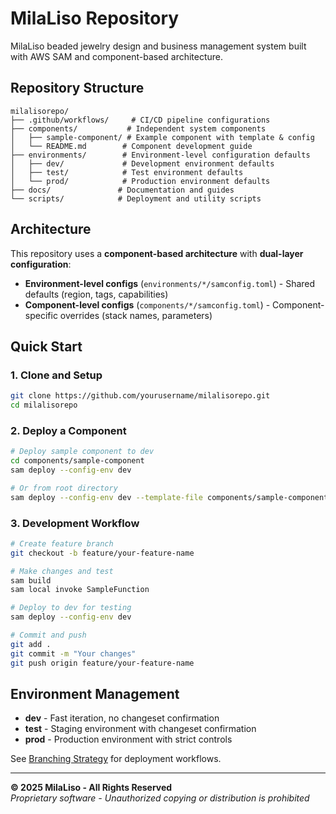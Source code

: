# MilaLiso Repository

MilaLiso beaded jewelry design and business management system built with AWS SAM and component-based architecture.

## Repository Structure

```
milalisorepo/
├── .github/workflows/     # CI/CD pipeline configurations
├── components/           # Independent system components
│   ├── sample-component/ # Example component with template & config
│   └── README.md        # Component development guide
├── environments/        # Environment-level configuration defaults
│   ├── dev/             # Development environment defaults
│   ├── test/            # Test environment defaults
│   └── prod/            # Production environment defaults
├── docs/               # Documentation and guides
└── scripts/            # Deployment and utility scripts
```

## Architecture

This repository uses a **component-based architecture** with **dual-layer configuration**:

- **Environment-level configs** (`environments/*/samconfig.toml`) - Shared defaults (region, tags, capabilities)
- **Component-level configs** (`components/*/samconfig.toml`) - Component-specific overrides (stack names, parameters)

## Quick Start

### 1. Clone and Setup
```bash
git clone https://github.com/yourusername/milalisorepo.git
cd milalisorepo
```

### 2. Deploy a Component
```bash
# Deploy sample component to dev
cd components/sample-component
sam deploy --config-env dev

# Or from root directory
sam deploy --config-env dev --template-file components/sample-component/template.yaml
```

### 3. Development Workflow
```bash
# Create feature branch
git checkout -b feature/your-feature-name

# Make changes and test
sam build
sam local invoke SampleFunction

# Deploy to dev for testing
sam deploy --config-env dev

# Commit and push
git add .
git commit -m "Your changes"
git push origin feature/your-feature-name
```

## Environment Management

- **dev** - Fast iteration, no changeset confirmation
- **test** - Staging environment with changeset confirmation
- **prod** - Production environment with strict controls

See [Branching Strategy](docs/BRANCHING_STRATEGY.md) for deployment workflows.

---

**© 2025 MilaLiso - All Rights Reserved**  
*Proprietary software - Unauthorized copying or distribution is prohibited*